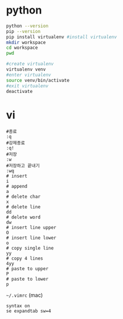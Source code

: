 # python

```bash
python --version
pip --version
pip install virtualenv #install virtualenv
mkdir workspace
cd workspace
pwd

#create virtualenv
virtualenv venv
#enter virtualenv
source venv/bin/activate
#exit virtualenv
deactivate
```

# vi
```
#종료
:q
#강제종료
:q!
#저장
:w
#저장하고 끝내기
:wq
# insert
i
# append
a
# delete char
x
# delete line
dd
# delete word
dw
# insert line upper
O
# insert line lower
o
# copy single line
yy
# copy 4 lines
4yy
# paste to upper
P
# paste to lower
p
```
`~/.vimrc` (mac)
```
syntax on
se expandtab sw=4
```
<!--stackedit_data:
eyJoaXN0b3J5IjpbMTg1NTc4MTg0NCwtMjg5OTU4OTgsMTM2Nj
Q2NTcyNSwtNzc3NTI2MDQ1LDE4NTc5MDYwMDcsNDg4OTU0Njg5
LC0xMjQzMDQ0ODA5LC02MzM1NDA3NzQsMTE2MzY4Nzc4M119
-->